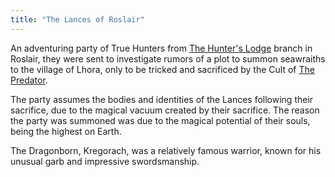 ```yaml
---
title: "The Lances of Roslair"
---
```


An adventuring party of True Hunters from [The Hunter's Lodge](The%20Hunter's%20Lodge.md) branch in Roslair, they were sent to investigate rumors of a plot to summon seawraiths to the village of Lhora, only to be tricked and sacrificed by the Cult of [The Predator](The%20Predator.md).

The party assumes the bodies and identities of the Lances following their sacrifice, due to the magical vacuum created by their sacrifice. The reason the party was summoned was due to the magical potential of their souls, being the highest on Earth.

The Dragonborn, Kregorach, was a relatively famous warrior, known for his unusual garb and impressive swordsmanship. 